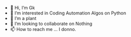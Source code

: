 - 👋 Hi, I’m Gk
- 👀 I’m interested in Coding Automation Algos on Python
- 🌱 I’m a plant
- 💞️ I’m looking to collaborate on Nothing
- 📫 How to reach me ... I donno.

<!---
gkm2016/gkm2016 is a ✨ special ✨ repository because its `README.md` (this file) appears on your GitHub profile.
You can click the Preview link to take a look at your changes.
--->

